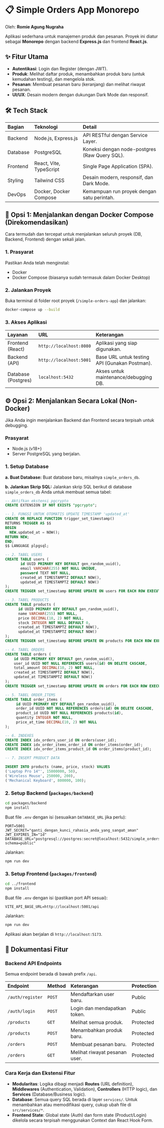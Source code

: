 # 📋 Simple Orders App Monorepo

Oleh: **Romie Agung Nugraha**

Aplikasi sederhana untuk manajemen produk dan pesanan. Proyek ini diatur sebagai **Monorepo** dengan backend **Express.js** dan frontend **React.js**.

## ✨ Fitur Utama

- **Autentikasi**: Login dan Register (dengan JWT).
- **Produk**: Melihat daftar produk, menambahkan produk baru (untuk kemudahan testing), dan mengelola stok.
- **Pesanan**: Membuat pesanan baru (keranjang) dan melihat riwayat pesanan.
- **UI/UX**: Desain modern dengan dukungan Dark Mode dan responsif.

## 🛠️ Tech Stack

| Bagian   | Teknologi                  | Detail                                     |
| :------- | :------------------------- | :----------------------------------------- |
| Backend  | Node.js, Express.js        | API RESTful dengan Service Layer.          |
| Database | PostgreSQL                 | Koneksi dengan node-postgres (Raw Query SQL). |
| Frontend | React, Vite, TypeScript    | Single Page Application (SPA).             |
| Styling  | Tailwind CSS               | Desain modern, responsif, dan Dark Mode.   |
| DevOps   | Docker, Docker Compose     | Kemampuan run proyek dengan satu perintah. |

## 🚀 Opsi 1: Menjalankan dengan Docker Compose (Direkomendasikan)

Cara termudah dan tercepat untuk menjalankan seluruh proyek (DB, Backend, Frontend) dengan sekali jalan.

### 1. Prasyarat

Pastikan Anda telah menginstal:
- Docker
- Docker Compose (biasanya sudah termasuk dalam Docker Desktop)

### 2. Jalankan Proyek

Buka terminal di folder root proyek (`/simple-orders-app`) dan jalankan:

```bash
docker-compose up --build
```

### 3. Akses Aplikasi

| Layanan          | URL                   | Keterangan                               |
| :--------------- | :-------------------- | :--------------------------------------- |
| Frontend (React) | `http://localhost:8080` | Aplikasi yang siap digunakan.            |
| Backend (API)    | `http://localhost:5001` | Base URL untuk testing API (Gunakan Postman). |
| Database (Postgres) | `localhost:5432`      | Akses untuk maintenance/debugging DB.    |

## ⚙️ Opsi 2: Menjalankan Secara Lokal (Non-Docker)

Jika Anda ingin menjalankan Backend dan Frontend secara terpisah untuk debugging.

### Prasyarat

- Node.js (v18+)
- Server PostgreSQL yang berjalan.

### 1. Setup Database

**a. Buat Database:**
Buat database baru, misalnya `simple_orders_db`.

**b. Jalankan Skrip SQL:**
Jalankan skrip SQL berikut di database `simple_orders_db` Anda untuk membuat semua tabel:

```sql
-- Aktifkan ekstensi pgcrypto
CREATE EXTENSION IF NOT EXISTS "pgcrypto";

-- 1. FUNGSI UNTUK OTOMATIS UPDATE TIMESTAMP 'updated_at'
CREATE OR REPLACE FUNCTION trigger_set_timestamp()
RETURNS TRIGGER AS $$
BEGIN
  NEW.updated_at = NOW();
RETURN NEW;
END;
$$ LANGUAGE plpgsql;

-- 2. TABEL USERS
CREATE TABLE users (
       id UUID PRIMARY KEY DEFAULT gen_random_uuid(),
       email VARCHAR(255) NOT NULL UNIQUE,
       password TEXT NOT NULL,
       created_at TIMESTAMPTZ DEFAULT NOW(),
       updated_at TIMESTAMPTZ DEFAULT NOW()
);
CREATE TRIGGER set_timestamp BEFORE UPDATE ON users FOR EACH ROW EXECUTE FUNCTION trigger_set_timestamp();

-- 3. TABEL PRODUCTS
CREATE TABLE products (
      id UUID PRIMARY KEY DEFAULT gen_random_uuid(),
      name VARCHAR(255) NOT NULL,
      price DECIMAL(10, 2) NOT NULL,
      stock INTEGER NOT NULL DEFAULT 0,
      created_at TIMESTAMPTZ DEFAULT NOW(),
      updated_at TIMESTAMPTZ DEFAULT NOW()
);
CREATE TRIGGER set_timestamp BEFORE UPDATE ON products FOR EACH ROW EXECUTE FUNCTION trigger_set_timestamp();

-- 4. TABEL ORDERS
CREATE TABLE orders (
    id UUID PRIMARY KEY DEFAULT gen_random_uuid(),
    user_id UUID NOT NULL REFERENCES users(id) ON DELETE CASCADE,
    total_amount DECIMAL(10, 2) NOT NULL,
    created_at TIMESTAMPTZ DEFAULT NOW(),
    updated_at TIMESTAMPTZ DEFAULT NOW()
);
CREATE TRIGGER set_timestamp BEFORE UPDATE ON orders FOR EACH ROW EXECUTE FUNCTION trigger_set_timestamp();

-- 5. TABEL ORDER_ITEMS
CREATE TABLE order_items (
     id UUID PRIMARY KEY DEFAULT gen_random_uuid(),
     order_id UUID NOT NULL REFERENCES orders(id) ON DELETE CASCADE,
     product_id UUID NOT NULL REFERENCES products(id),
     quantity INTEGER NOT NULL,
     price_at_time DECIMAL(10, 2) NOT NULL
);

-- 6. INDEXES
CREATE INDEX idx_orders_user_id ON orders(user_id);
CREATE INDEX idx_order_items_order_id ON order_items(order_id);
CREATE INDEX idx_order_items_product_id ON order_items(product_id);

-- 7. INSERT PRODUCT DATA

INSERT INTO products (name, price, stock) VALUES
('Laptop Pro 14"', 15000000, 50),
('Wireless Mouse', 250000, 200),
('Mechanical Keyboard', 800000, 100);
```

### 2. Setup Backend (`packages/backend`)

```bash
cd packages/backend
npm install
```

Buat file `.env` dengan isi (sesuaikan `DATABASE_URL` jika perlu):

```env
PORT=5001
JWT_SECRET="ganti_dengan_kunci_rahasia_anda_yang_sangat_aman"
JWT_EXPIRES_IN="1d"
DATABASE_URL="postgresql://postgres:secret@localhost:5432/simple_orders_db?schema=public"
```

Jalankan:

```bash
npm run dev
```

### 3. Setup Frontend (`packages/frontend`)

```bash
cd ../frontend
npm install
```

Buat file `.env` dengan isi (pastikan port API sesuai):

```env
VITE_API_BASE_URL=http://localhost:5001/api
```

Jalankan:

```bash
npm run dev
```

Aplikasi akan berjalan di `http://localhost:5173`.

## 📝 Dokumentasi Fitur

### Backend API Endpoints

Semua endpoint berada di bawah prefix `/api`.

| Endpoint         | Method | Keterangan                   | Protection |
| :--------------- | :----- | :--------------------------- | :--------- |
| `/auth/register` | `POST` | Mendaftarkan user baru.      | Public     |
| `/auth/login`    | `POST` | Login dan mendapatkan token. | Public     |
| `/products`      | `GET`  | Melihat semua produk.        | Protected  |
| `/products`      | `POST` | Menambahkan produk baru.     | Protected  |
| `/orders`        | `POST` | Membuat pesanan baru.        | Protected  |
| `/orders`        | `GET`  | Melihat riwayat pesanan user.| Protected  |

### Cara Kerja dan Ekstensi Fitur

- **Modularitas**: Logika dibagi menjadi **Routes** (URL definition), **Middlewares** (Authentication, Validation), **Controllers** (HTTP logic), dan **Services** (Database/Business logic).
- **Database**: Semua query SQL berada di layer `services/`. Untuk menambahkan atau memodifikasi query, cukup ubah file di `src/services/*`.
- **Frontend State**: Global state (Auth) dan form state (Product/Login) dikelola secara terpisah menggunakan Context dan React Hook Form.